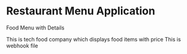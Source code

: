 # Restaurant Menu Application

Food Menu with Details

This is tech food company which displays food items with price
This is webhook file 
